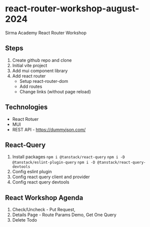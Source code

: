 # react-router-workshop-august-2024
Sirma Academy React Router Workshop


## Steps
   1. Create github repo and clone
   2. Initial vite project
   3. Add mui component library 
   4. Add react router
      * Setup react-router-dom
      * Add routes
      * Change links (without page reload)

## Technologies
   * React Rotuer
   * MUI
   * REST API - https://dummyjson.com/

## React-Query
   1. Install packages
      `npm i @tanstack/react-query`
      `npm i -D @tanstack/eslint-plugin-query`
      `npm i -D @tanstack/react-query-devtools`
   2. Config eslint plugin
   3. Config react query client and provider
   4. Config react query devtools

## React Workshop Agenda
   1. Check/Uncheck - Put Request, 
   2. Details Page - Route Params Demo, Get One Query
   3. Delete Todo
